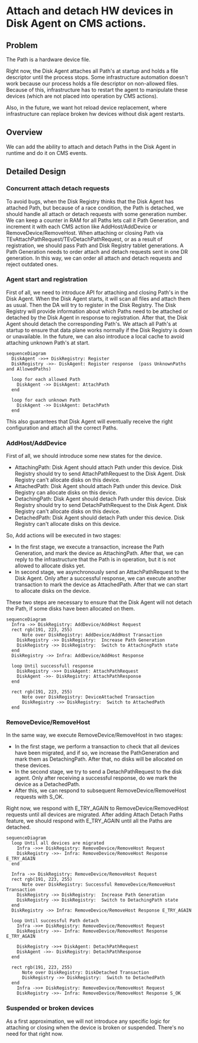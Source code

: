 # Attach and detach HW devices in Disk Agent on CMS actions.

## Problem

The Path is a hardware device file.

Right now, the Disk Agent attaches all Path's at startup and holds a file descriptor until the process stops. Some infrastructure automation doesn't work because our process holds a file descriptor on non-allowed files. Because of this, infrastructure has to restart the agent to manipulate these devices (which are not placed into operation by CMS actions).

Also, in the future, we want hot reload device replacement, where infrastructure can replace broken hw devices without disk agent restarts.

## Overview

We can add the ability to attach and detach Paths in the Disk Agent in runtime and do it on CMS events.

## Detailed Design

### Concurrent attach detach requests

To avoid bugs, when the Disk Registry thinks that the Disk Agent has attached Path, but because of a race condition, the Path is detached, we should handle all attach or detach requests with some generation number. We can keep a counter in RAM for all Paths lets call it Path Generation, and increment it with each CMS action like AddHost/AddDevice or RemoveDevice/RemoveHost. When attaching or closing Path via TEvAttachPathRequest/TEvDetachPathRequest, or as a result of registration, we should pass Path and Disk Registry tablet generations. A Path Generation needs to order attach and detach requests sent in one DR generation. In this way, we can order all attach and detach requests and reject outdated ones.

### Agent start and registration

First of all, we need to introduce API for attaching and closing Path's in the Disk Agent. When the Disk Agent starts, it will scan all files and attach them as usual. Then the DA will try to register in the Disk Registry. The Disk Registry will provide information about which Paths need to be attached or detached by the Disk Agent in response to registration. After that, the Disk Agent should detach the corresponding Path's. We attach all Path's at startup to ensure that data plane works normally if the Disk Registry is down or unavailable. In the future, we can also introduce a local cache to avoid attaching unknown Path's at start.

```mermaid
sequenceDiagram
  DiskAgent ->>+ DiskRegistry: Register
  DiskRegistry ->>- DiskAgent: Register response  (pass UnknownPaths and AllowedPaths)

  loop for each allowed Path
    DiskAgent ->> DiskAgent: AttachPath
  end

  loop for each unknown Path
    DiskAgent ->> DiskAgent: DetachPath
  end
```

This also guarantees that Disk Agent will eventually receive the right configuration and attach all the correct Paths.

### AddHost/AddDevice

First of all, we should introduce some new states for the device.
- AttachingPath: Disk Agent should attach Path under this device. Disk Registry should try to send AttachPathRequest to the Disk Agent. Disk Registry can't allocate disks on this device.
- AttachedPath: Disk Agent should attach Path under this device. Disk Registry can allocate disks on this device.
- DetachingPath: Disk Agent should detach Path under this device. Disk Registry should try to send DetachPathRequest to the Disk Agent. Disk Registry can't allocate disks on this device.
- DetachedPath: Disk Agent should detach Path under this device. Disk Registry can't allocate disks on this device.

So, Add actions will be executed in two stages:
- In the first stage, we execute a transaction, increase the Path Generation, and mark the device as AttachingPath. After that, we can reply to the infrastructure that the Path is in operation, but it is not allowed to allocate disks yet.
- In second stage, we asynchronously send an AttachPathRequest to the Disk Agent. Only after a successful response, we can execute another transaction to mark the device as AttachedPath. After that we can start to allocate disks on the device.

These two steps are necessary to ensure that the Disk Agent will not detach the Path, if some disks have been allocated on them.

```mermaid
sequenceDiagram
  Infra ->> DiskRegistry: AddDevice/AddHost Request
  rect rgb(191, 223, 255)
      Note over DiskRegistry: AddDevice/AddHost Transaction
    DiskRegistry ->> DiskRegistry:  Increase Path Generation
    DiskRegistry ->> DiskRegistry:  Switch to AttachingPath state
  end
  DiskRegistry ->> Infra: AddDevice/AddHost Response

  loop Until successfull response
    DiskRegistry ->>+ DiskAgent: AttachPathRequest
    DiskAgent ->>- DiskRegistry: AttachPathResponse
  end

  rect rgb(191, 223, 255)
      Note over DiskRegistry: DeviceAttached Transaction
      DiskRegistry ->> DiskRegistry:  Switch to AttachedPath
  end
```

### RemoveDevice/RemoveHost

In the same way, we execute RemoveDevice/RemoveHost in two stages:

- In the first stage, we perform a transaction to check that all devices have been migrated, and if so, we increase the PathGeneration and mark them as DetachingPath. After that, no disks will be allocated on these devices.
- In the second stage, we try to send a DetachPathRequest to the disk agent. Only after receiving a successful response, do we mark the device as a DetachedPath.
- After this, we can respond to subsequent RemoveDevice/RemoveHost requests with S_OK.

Right now, we respond with E_TRY_AGAIN to RemoveDevice/RemovedHost requests until all devices are migrated. After adding Attach Detach Paths feature, we should respond with E_TRY_AGAIN until all the Paths are detached.

```mermaid
sequenceDiagram
  loop Until all devices are migrated
    Infra ->>+ DiskRegistry: RemoveDevice/RemoveHost Request
    DiskRegistry ->>- Infra: RemoveDevice/RemoveHost Response E_TRY_AGAIN
  end

  Infra ->> DiskRegistry: RemoveDevice/RemoveHost Request
  rect rgb(191, 223, 255)
      Note over DiskRegistry: Successful RemoveDevice/RemoveHost Transaction
    DiskRegistry ->> DiskRegistry:  Increase Path Generation
    DiskRegistry ->> DiskRegistry:  Switch to DetachingPath state
  end
  DiskRegistry ->> Infra: RemoveDevice/RemoveHost Response E_TRY_AGAIN

  loop Until successful Path detach
    Infra ->>+ DiskRegistry: RemoveDevice/RemoveHost Request
    DiskRegistry ->>- Infra: RemoveDevice/RemoveHost Response E_TRY_AGAIN

    DiskRegistry ->>+ DiskAgent: DetachPathRequest
    DiskAgent ->>- DiskRegistry: DetachPathResponse
  end

  rect rgb(191, 223, 255)
      Note over DiskRegistry: DiskDetached Transaction
      DiskRegistry ->> DiskRegistry:  Switch to DetachedPath
  end
    Infra ->>+ DiskRegistry: RemoveDevice/RemoveHost Request
    DiskRegistry ->>- Infra: RemoveDevice/RemoveHost Response S_OK

```

### Suspended or broken devices

As a first approximation, we will not introduce any specific logic for attaching or closing when the device is broken or suspended. There's no need for that right now.
